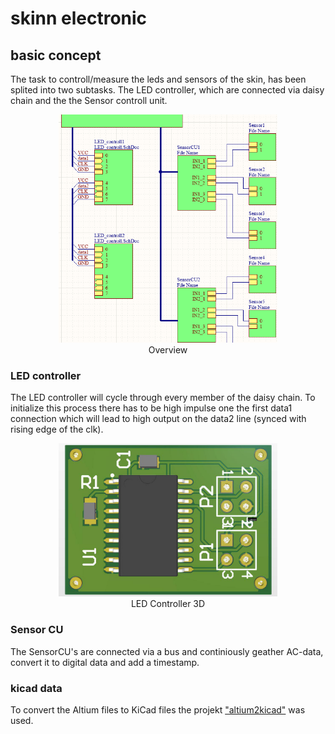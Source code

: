 # skinn electronic 
## basic concept
The task to controll/measure the leds and sensors of the skin, has been splited into two subtasks. 
The LED controller, which are connected via daisy chain and the the Sensor controll unit. 
<p align="center">
  <img src="Capture.PNG" width="350">
  </br>
  Overview
</p>

### LED controller 
The LED controller will cycle through every member of the daisy chain. To initialize this process there has to be high impulse one the first data1 connection which will lead to high output on the data2 line (synced with rising edge of the clk). 

<p align="center">
  <img src="LedCtl.jpg" width="350">
  </br>LED Controller 3D
</p>

### Sensor CU 
The SensorCU's are connected via a bus and continiously geather AC-data, convert it to digital data and add a timestamp. 

### kicad data 
To convert the Altium files to KiCad files the projekt ["altium2kicad"](https://github.com/thesourcerer8/altium2kicad) was used. 
